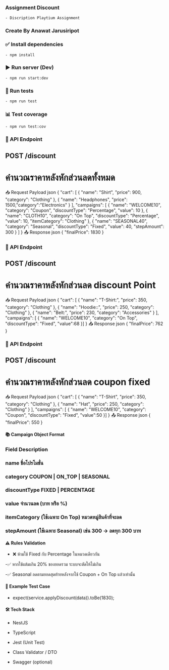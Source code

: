 ### Assignment Discount

    - Discription Playtium Assignment

### Create By Anawat Jarusiripot

### ✅ Install dependencies

    - npm install

### ▶️ Run server (Dev)

    - npm run start:dev

### 🧪 Run tests

    - npm run test

### 📊 Test coverage

    - npm run test:cov

### 🔗 API Endpoint

## POST /discount

# คำนวณราคาหลังหักส่วนลดทั้งหมด

📥 Request Payload
json
{
"cart": [
{ "name": "Shirt", "price": 900, "category": "Clothing" },
{ "name": "Headphones", "price": 1500,"category":"Electronics" }
],
"campaigns": [
{
"name": "WELCOME10",
"category": "Coupon",
"discountType": "Percentage",
"value": 10
},
{
"name": "CLOTH10",
"category": "On Top",
"discountType": "Percentage",
"value": 10,
"itemCategory": "Clothing"
},
{
"name": "SEASONAL40",
"category": "Seasonal",
"discountType": "Fixed",
"value": 40,
"stepAmount": 300
}
]
}
📤 Response
json
{
"finalPrice": 1830
}

### 🔗 API Endpoint

## POST /discount

# คำนวณราคาหลังหักส่วนลด discount Point

📥 Request Payload
json
{
"cart": [
{ "name": "T-Shirt:", "price": 350, "category": "Clothing" },
{ "name": "Hoodie::", "price": 250, "category": "Clothing" },
{ "name": "Belt:", "price": 230, "category": "Accessories" }
],
"campaigns": [
{
"name": "WELCOME10",
"category": "On Top",
"discountType": "Fixed",
"value":68
}]
}
📤 Response
json
{
"finalPrice": 762
}

### 🔗 API Endpoint

## POST /discount

# คำนวณราคาหลังหักส่วนลด coupon fixed

📥 Request Payload
json
{
"cart": [
{ "name": "T-Shirt", "price": 350, "category": "Clothing" },
{ "name": "Hat", "price": 250, "category": "Clothing" }
],
"campaigns": [
{
"name": "WELCOME10",
"category": "Coupon",
"discountType": "Fixed",
"value":50
}]
}
📤 Response
json
{
"finalPrice": 550
}

#### 📚 Campaign Object Format

### Field Description

### name ชื่อโปรโมชั่น

### category COUPON | ON_TOP | SEASONAL

### discountType FIXED | PERCENTAGE

### value จำนวนลด (บาท หรือ %)

### itemCategory (ใช้เฉพาะ On Top) หมวดหมู่สินค้าที่จะลด

### stepAmount (ใช้เฉพาะ Seasonal) เช่น 300 → ลดทุก 300 บาท

#### ⚠️ Rules Validation

- ❌ ห้ามใช้ Fixed กับ Percentage ในหมวดเดียวกัน

-✅ หากใช้แต้มเกิน 20% ของยอดรวม ระบบจะตัดให้ไม่เกิน

-✅ Seasonal ลดตามยอดสุดท้ายหลังจากใช้ Coupon + On Top แล้วเท่านั้น

#### 🧪 Example Test Case

- expect(service.applyDiscount(data)).toBe(1830);

#### 🛠 Tech Stack

- NestJS

- TypeScript

- Jest (Unit Test)

- Class Validator / DTO

- Swagger (optional)
